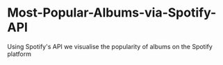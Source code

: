 # Most-Popular-Albums-via-Spotify-API
Using Spotify's API we visualise the popularity of albums on the Spotify platform
